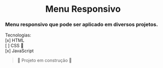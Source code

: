 <h1 align="center">Menu Responsivo</h1>

### Menu responsivo que pode ser aplicado em diversos projetos.

Tecnologias:<br>
[x] HTML<br>
[ ] CSS 🎨<br>
[x] JavaScript <br>

> :construction: Projeto em construção :construction: